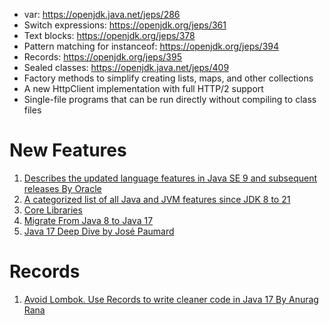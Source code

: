 
* var: https://openjdk.java.net/jeps/286
* Switch expressions: https://openjdk.org/jeps/361
* Text blocks: https://openjdk.org/jeps/378
* Pattern matching for instanceof: https://openjdk.org/jeps/394
* Records: https://openjdk.org/jeps/395
* Sealed classes: https://openjdk.java.net/jeps/409
* Factory methods to simplify creating lists, maps, and other collections
* A new HttpClient implementation with full HTTP/2 support
* Single-file programs that can be run directly without compiling to class files

# New Features

1. [Describes the updated language features in Java SE 9 and subsequent releases By Oracle](https://docs.oracle.com/en/java/javase/17/language/index.html#Java-Platform%2C-Standard-Edition)
1. [A categorized list of all Java and JVM features since JDK 8 to 21](https://advancedweb.hu/a-categorized-list-of-all-java-and-jvm-features-since-jdk-8-to-21/)
1. [Core Libraries](https://docs.oracle.com/en/java/javase/17/core/#Java-Platform%2C-Standard-Edition)
1. [Migrate From Java 8 to Java 17](https://www.baeldung.com/java-migrate-8-to-17)
1. [Java 17 Deep Dive by José Paumard](https://www.youtube.com/watch?app=desktop&v=ZSso2-eRa1w)

# Records

1. [Avoid Lombok. Use Records to write cleaner code in Java 17 By Anurag Rana](https://medium.com/naukri-engineering/avoid-lombok-use-records-to-write-cleaner-code-in-java-17-b174548a6f5f)